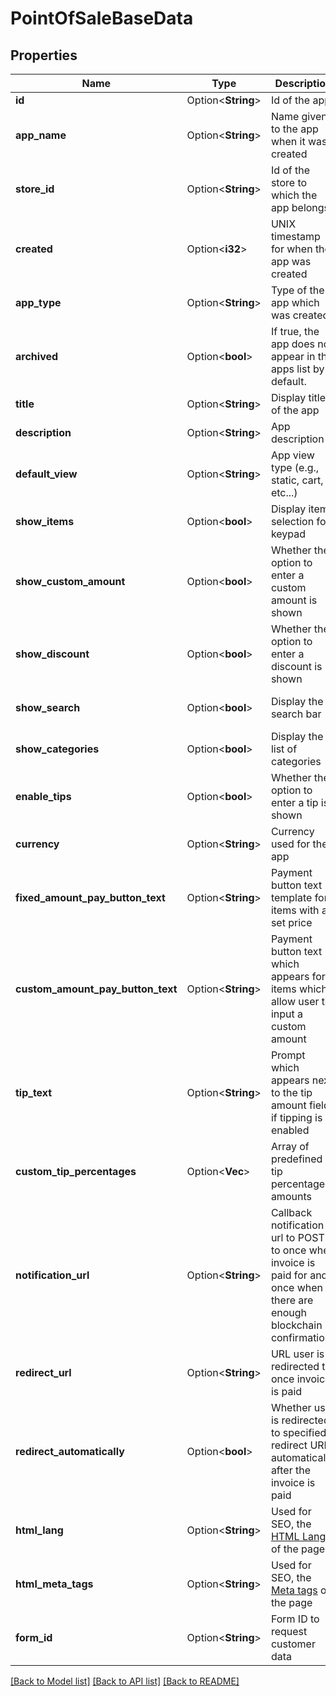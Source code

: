 # PointOfSaleBaseData

## Properties

Name | Type | Description | Notes
------------ | ------------- | ------------- | -------------
**id** | Option<**String**> | Id of the app | [optional]
**app_name** | Option<**String**> | Name given to the app when it was created | [optional]
**store_id** | Option<**String**> | Id of the store to which the app belongs | [optional]
**created** | Option<**i32**> | UNIX timestamp for when the app was created | [optional]
**app_type** | Option<**String**> | Type of the app which was created | [optional]
**archived** | Option<**bool**> | If true, the app does not appear in the apps list by default. | [optional][default to false]
**title** | Option<**String**> | Display title of the app | [optional]
**description** | Option<**String**> | App description | [optional]
**default_view** | Option<**String**> | App view type (e.g., static, cart, etc...) | [optional]
**show_items** | Option<**bool**> | Display item selection for keypad | [optional][default to false]
**show_custom_amount** | Option<**bool**> | Whether the option to enter a custom amount is shown | [optional]
**show_discount** | Option<**bool**> | Whether the option to enter a discount is shown | [optional][default to false]
**show_search** | Option<**bool**> | Display the search bar | [optional][default to true]
**show_categories** | Option<**bool**> | Display the list of categories | [optional][default to true]
**enable_tips** | Option<**bool**> | Whether the option to enter a tip is shown | [optional][default to false]
**currency** | Option<**String**> | Currency used for the app | [optional]
**fixed_amount_pay_button_text** | Option<**String**> | Payment button text template for items with a set price | [optional]
**custom_amount_pay_button_text** | Option<**String**> | Payment button text which appears for items which allow user to input a custom amount | [optional]
**tip_text** | Option<**String**> | Prompt which appears next to the tip amount field if tipping is enabled | [optional]
**custom_tip_percentages** | Option<**Vec<f64>**> | Array of predefined tip percentage amounts | [optional][default to [15,18,20]]
**notification_url** | Option<**String**> | Callback notification url to POST to once when invoice is paid for and once when there are enough blockchain confirmations | [optional]
**redirect_url** | Option<**String**> | URL user is redirected to once invoice is paid | [optional]
**redirect_automatically** | Option<**bool**> | Whether user is redirected to specified redirect URL automatically after the invoice is paid | [optional]
**html_lang** | Option<**String**> | Used for SEO, the [HTML Lang](https://developer.mozilla.org/en-US/docs/Web/HTML/Global_attributes/lang) of the page | [optional]
**html_meta_tags** | Option<**String**> | Used for SEO, the [Meta tags](https://developer.mozilla.org/en-US/docs/Web/HTML/Element/meta) of the page | [optional]
**form_id** | Option<**String**> | Form ID to request customer data | [optional]

[[Back to Model list]](../README.md#documentation-for-models) [[Back to API list]](../README.md#documentation-for-api-endpoints) [[Back to README]](../README.md)



